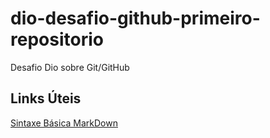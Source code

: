 # dio-desafio-github-primeiro-repositorio
Desafio Dio sobre Git/GitHub
## Links Úteis
[Sintaxe Básica MarkDown](https://www.markdownguide.org/basic-syntax/)
